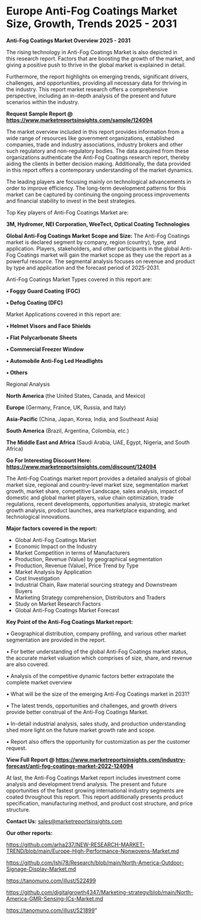 # Europe Anti-Fog Coatings Market Size, Growth, Trends 2025 - 2031

<Strong> Anti-Fog Coatings Market Overview 2025 - 2031</strong>

The rising technology in Anti-Fog Coatings Market is also depicted in this research report. Factors that are boosting the growth of the market, and giving a positive push to thrive in the global market is explained in detail.

Furthermore, the report highlights on emerging trends, significant drivers, challenges, and opportunities, providing all necessary data for thriving in the industry. This report market research offers a comprehensive perspective, including an in-depth analysis of the present and future scenarios within the industry.

<strong>Request Sample Report @ <a href=https://www.marketreportsinsights.com/sample/124094>https://www.marketreportsinsights.com/sample/124094</a></strong>

The market overview included in this report provides information from a wide range of resources like government organizations, established companies, trade and industry associations, industry brokers and other such regulatory and non-regulatory bodies. The data acquired from these organizations authenticate the Anti-Fog Coatings research report, thereby aiding the clients in better decision making. Additionally, the data provided in this report offers a contemporary understanding of the market dynamics.

The leading players are focusing mainly on technological advancements in order to improve efficiency. The long-term development patterns for this market can be captured by continuing the ongoing process improvements and financial stability to invest in the best strategies.

Top Key players of Anti-Fog Coatings Market are:

<strong>3M, Hydromer, NEI Corporation, WeeTect, Optical Coating Technologies</strong>

<strong><b>Global Anti-Fog Coatings Market Scope and Size:</b></strong>
The Anti-Fog Coatings market is declared segment by company, region (country), type, and application. Players, stakeholders, and other participants in the global Anti-Fog Coatings market will gain the market scope as they use the report as a powerful resource. The segmental analysis focuses on revenue and product by type and application and the forecast period of 2025-2031.

Anti-Fog Coatings Market Types covered in this report are:

<strong>• Foggy Guard Coating (FGC)

• Defog Coating (DFC)</strong>

Market Applications covered in this report are:

<strong>• Helmet Visors and Face Shields

• Flat Polycarbonate Sheets

• Commercial Freezer Window

• Automobile Anti-Fog Led Headlights

• Others</strong> 

Regional Analysis

<strong>North America</strong> (the United States, Canada, and Mexico)

<strong>Europe</strong> (Germany, France, UK, Russia, and Italy)

<strong>Asia-Pacific</strong> (China, Japan, Korea, India, and Southeast Asia)

<strong>South America</strong> (Brazil, Argentina, Colombia, etc.)

<strong>The Middle East and Africa</strong> (Saudi Arabia, UAE, Egypt, Nigeria, and South Africa)

<strong>Go For Interesting Discount Here: <a href=https://www.marketreportsinsights.com/discount/124094>https://www.marketreportsinsights.com/discount/124094</a></strong>

The Anti-Fog Coatings market report provides a detailed analysis of global market size, regional and country-level market size, segmentation market growth, market share, competitive Landscape, sales analysis, impact of domestic and global market players, value chain optimization, trade regulations, recent developments, opportunities analysis, strategic market growth analysis, product launches, area marketplace expanding, and technological innovations.

<strong><b>Major factors covered in the report:</b></strong>
<ul>
  <li>Global Anti-Fog Coatings Market </li>
  <li>Economic Impact on the Industry</li>
  <li>Market Competition in terms of Manufacturers</li>
  <li>Production, Revenue (Value) by geographical segmentation</li>
  <li>Production, Revenue (Value), Price Trend by Type</li>
  <li>Market Analysis by Application</li>
  <li>Cost Investigation</li>
  <li>Industrial Chain, Raw material sourcing strategy and Downstream Buyers</li>
  <li>Marketing Strategy comprehension, Distributors and Traders</li>
  <li>Study on Market Research Factors</li>
  <li>Global Anti-Fog Coatings Market Forecast</li>
</ul>

<strong><b>Key Point of the Anti-Fog Coatings Market report:</b></strong>

• Geographical distribution, company profiling, and various other market segmentation are provided in the report.

• For better understanding of the global Anti-Fog Coatings market status, the accurate market valuation which comprises of size, share, and revenue are also covered.

• Analysis of the competitive dynamic factors better extrapolate the complete market overview

• What will be the size of the emerging Anti-Fog Coatings market in 2031?

• The latest trends, opportunities and challenges, and growth drivers provide better construal of the Anti-Fog Coatings Market.

• In-detail industrial analysis, sales study, and production understanding shed more light on the future market growth rate and scope.

• Report also offers the opportunity for customization as per the customer request.

<strong><b>View Full Report @ <a href=https://www.marketreportsinsights.com/industry-forecast/anti-fog-coatings-market-2022-124094>https://www.marketreportsinsights.com/industry-forecast/anti-fog-coatings-market-2022-124094</a></b></strong>


At last, the Anti-Fog Coatings Market report includes investment come analysis and development trend analysis. The present and future opportunities of the fastest growing international industry segments are coated throughout this report. This report additionally presents product specification, manufacturing method, and product cost structure, and price structure.

<strong>Contact Us:</strong>
sales@marketreportsinsights.com

<strong>Our other reports:</strong>

<a href=https://github.com/arha237/NEW-RESEARCH-MARKET-TREND/blob/main/Europe-High-Performance-Nonwovens-Market.md>https://github.com/arha237/NEW-RESEARCH-MARKET-TREND/blob/main/Europe-High-Performance-Nonwovens-Market.md</a>

<a href=https://github.com/Ishi78/Research/blob/main/North-America-Outdoor-Signage-Display-Market.md>https://github.com/Ishi78/Research/blob/main/North-America-Outdoor-Signage-Display-Market.md</a>

<a href=https://tanomuno.com/illust/522499>https://tanomuno.com/illust/522499</a>

<a href=https://github.com/digitalgrowth4347/Marketing-strategy/blob/main/North-America-GMR-Sensing-ICs-Market.md>https://github.com/digitalgrowth4347/Marketing-strategy/blob/main/North-America-GMR-Sensing-ICs-Market.md</a>

<a href=https://tanomuno.com/illust/521899>https://tanomuno.com/illust/521899</a>"
